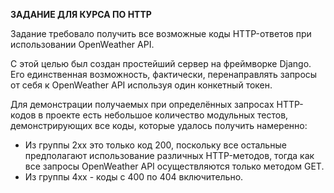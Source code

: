 **ЗАДАНИЕ ДЛЯ КУРСА ПО HTTP**

Задание требовало получить все возможные коды HTTP-ответов при использовании OpenWeather API.

С этой целью был создан простейший сервер на фреймворке Django. Его единственная возможность, фактически, перенаправлять запросы от себя к OpenWeather API используя один конкетный токен.

Для демонстрации получаемых при определённых запросах HTTP-кодов в проекте есть небольшое количество модульных тестов, демонстрирующих все коды, которые удалось получить намеренно:

  - Из группы 2хх это только код 200, поскольку все остальные предполагают использование различных HTTP-методов, тогда как все запросы OpenWeather API осуществляются только методом GET.
  - Из группы 4хх - коды с 400 по 404 включительно. 





